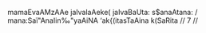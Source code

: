 mamaEvaAMzAAe jaIvalaAeke( jaIvaBaUta: s$anaAtana: /
mana:Saï"AnaIin‰"yaAiNA ‘ak{(itasTaAina k(SaRita // 7 //